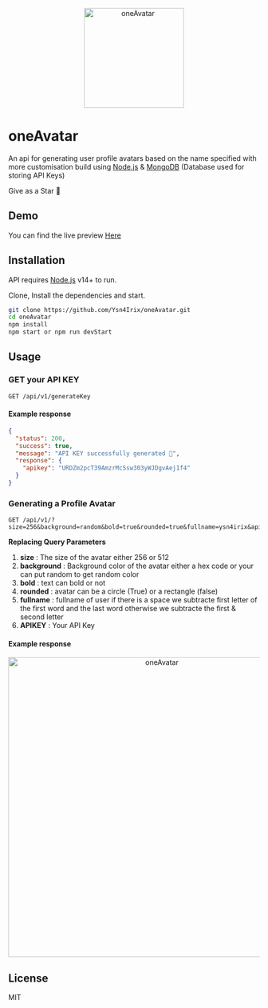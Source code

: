 <p align="center">
 <img width="200px" src="https://res.cloudinary.com/ydevcloud/image/upload/v1655324271/d15nkbgpquahh4c1xxjt.svg" align="center" alt="oneAvatar" />
</p>

# oneAvatar

An api for generating user profile avatars based on the name specified with more customisation build using [Node.js](https://nodejs.org/) & [MongoDB](https://mongodb.com/) (Database used for storing API Keys)

Give as a Star 🌟

## Demo

You can find the live preview [Here](https://shortaurl.xyz/oneavatar)

## Installation

API requires [Node.js](https://nodejs.org/) v14+ to run.

Clone, Install the dependencies and start.

```sh
git clone https://github.com/Ysn4Irix/oneAvatar.git
cd oneAvatar
npm install
npm start or npm run devStart
```

## Usage

### GET your API KEY

```endpoint
GET /api/v1/generateKey
```

#### Example response

```json
{
  "status": 200,
  "success": true,
  "message": "API KEY successfully generated 🎉",
  "response": {
    "apikey": "URDZm2pcT39AmzrMcSsw303yWJDgvAej1f4"
  }
}
```

### Generating a Profile Avatar

```endpoint
GET /api/v1/?size=256&background=random&bold=true&rounded=true&fullname=ysn4irix&apikey=URDZm2pcT39AmzrMcSsw303yWJDgvAej1f4
```

**Replacing Query Parameters**

1. **size** : The size of the avatar either 256 or 512 <br />
2. **background** : Background color of the avatar either a hex code or your can put random to get random color <br />
3. **bold** : text can bold or not <br />
4. **rounded** : avatar can be a circle (True) or a rectangle (false) <br />
5. **fullname** : fullname of user if there is a space we subtracte first letter of the first word and the last word otherwise we subtracte the first & second letter <br />
6. **APIKEY** : Your API Key

#### Example response

<p align="center">
 <img width="600px" src="https://res.cloudinary.com/ydevcloud/image/upload/v1654095220/nkgerl2uy854bk5a5azf.jpg" align="center" alt="oneAvatar" />
</p>

## License

MIT
